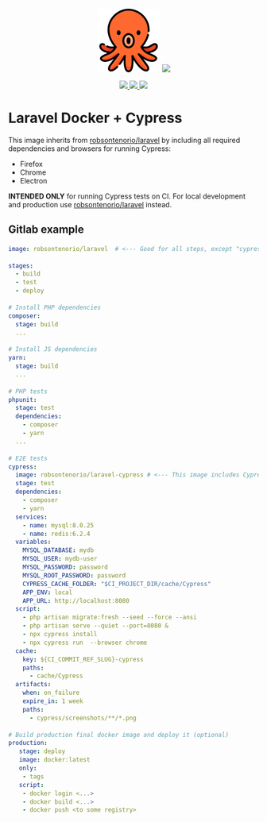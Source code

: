 <p align="center">
  <img src="https://raw.githubusercontent.com/robsontenorio/laravel-docker/master/octopus.png"> <img height="50" src="https://raw.githubusercontent.com/robsontenorio/laravel-docker-cypress/master/cypress.png">
</p> 
<p align="center">    
  <a href="https://hub.docker.com/r/robsontenorio/laravel-cypress">
    <img src="https://img.shields.io/docker/v/robsontenorio/laravel-cypress?color=green&sort=semver&style=for-the-badge" />   
    <img src="https://img.shields.io/docker/pulls/robsontenorio/laravel-cypress?color=orange&style=for-the-badge" />
   <img src="https://img.shields.io/docker/image-size/robsontenorio/laravel-cypress?sort=date&style=for-the-badge" />
  </a>
</p>

# Laravel Docker + Cypress

This image inherits from [robsontenorio/laravel](https://github.com/robsontenorio/laravel-docker) by including all required dependencies and browsers for running Cypress:
 - Firefox
 - Chrome
 - Electron

**INTENDED ONLY** for running Cypress tests on CI. For local development and production use [robsontenorio/laravel](https://github.com/robsontenorio/laravel-docker) instead.


## Gitlab example

```yaml
image: robsontenorio/laravel  # <--- Good for all steps, except "cypress"

stages:
  - build
  - test
  - deploy

# Install PHP dependencies
composer:  
  stage: build
  ...

# Install JS dependencies
yarn:  
  stage: build  
  ...

# PHP tests
phpunit:  
  stage: test
  dependencies:
    - composer
    - yarn    
  ...

# E2E tests 
cypress:
  image: robsontenorio/laravel-cypress # <--- This image includes Cypress dependencies
  stage: test
  dependencies:
    - composer
    - yarn    
  services:
    - name: mysql:8.0.25
    - name: redis:6.2.4
  variables:        
    MYSQL_DATABASE: mydb
    MYSQL_USER: mydb-user
    MYSQL_PASSWORD: password
    MYSQL_ROOT_PASSWORD: password    
    CYPRESS_CACHE_FOLDER: "$CI_PROJECT_DIR/cache/Cypress"    
    APP_ENV: local
    APP_URL: http://localhost:8080
  script:
    - php artisan migrate:fresh --seed --force --ansi
    - php artisan serve --quiet --port=8080 &        
    - npx cypress install        
    - npx cypress run  --browser chrome
  cache:
    key: ${CI_COMMIT_REF_SLUG}-cypress
    paths:
      - cache/Cypress
  artifacts:
    when: on_failure
    expire_in: 1 week    
    paths:      
      - cypress/screenshots/**/*.png

# Build production final docker image and deploy it (optional)
production:
   stage: deploy
   image: docker:latest
   only:
    - tags
   script:
    - docker login <...>
    - docker build <...>
    - docker push <to some registry>
```
